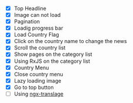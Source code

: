 - [X] Top Headline
- [X] Image can not load
- [X] Pagination
- [X] Loadig progress bar
- [X] Load Country Flag
- [X] Click on the country name to change the news
- [X] Scroll the country list
- [X] Show pages on the category list
- [X] Using RxJS on the category list
- [X] Country Menu 
- [X] Close country menu
- [X] Lazy loading image
- [X] Go to top button
- [ ] Using [ngx-translage](http://www.ngx-translate.com/)

